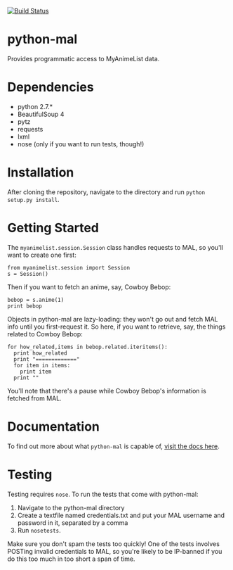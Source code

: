 [![Build Status](https://travis-ci.org/shaldengeki/python-mal.svg)](https://travis-ci.org/shaldengeki/python-mal)

python-mal
==========

Provides programmatic access to MyAnimeList data.

Dependencies
============

- python 2.7.*
- BeautifulSoup 4
- pytz
- requests
- lxml
- nose (only if you want to run tests, though!)

Installation
============

After cloning the repository, navigate to the directory and run `python setup.py install`.

Getting Started
===============

The `myanimelist.session.Session` class handles requests to MAL, so you'll want to create one first:

    from myanimelist.session import Session
    s = Session()

Then if you want to fetch an anime, say, Cowboy Bebop:
  
    bebop = s.anime(1)
    print bebop

Objects in python-mal are lazy-loading: they won't go out and fetch MAL info until you first-request it. So here, if you want to retrieve, say, the things related to Cowboy Bebop:

    for how_related,items in bebop.related.iteritems():
      print how_related
      print "============="
      for item in items:
        print item
      print ""

You'll note that there's a pause while Cowboy Bebop's information is fetched from MAL.

Documentation
=============

To find out more about what `python-mal` is capable of, [visit the docs here](http://python-mal.readthedocs.org/en/latest/index.html). 

Testing
=======

Testing requires `nose`. To run the tests that come with python-mal:

  1. Navigate to the python-mal directory
  2. Create a textfile named credentials.txt and put your MAL username and password in it, separated by a comma
  3. Run `nosetests`.

Make sure you don't spam the tests too quickly! One of the tests involves POSTing invalid credentials to MAL, so you're likely to be IP-banned if you do this too much in too short a span of time.